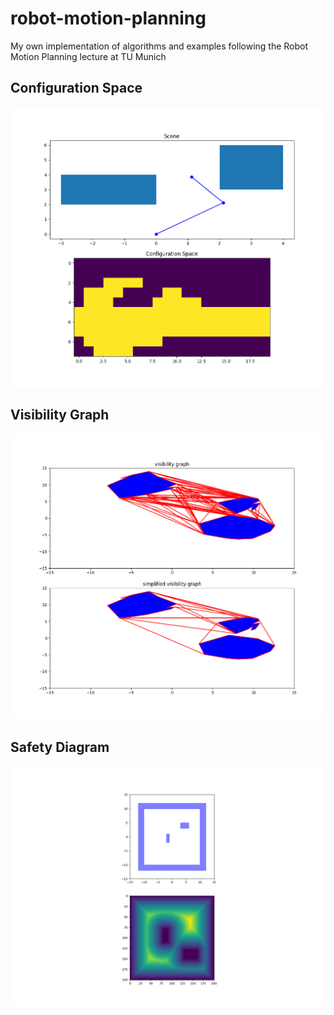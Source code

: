 # robot-motion-planning
My own implementation of algorithms and examples following the Robot Motion Planning lecture at TU Munich

## Configuration Space

![](docs/configuration_space.png)

## Visibility Graph

![](docs/visibility_graph.png)

## Safety Diagram

![](docs/safety_diagram.png)
